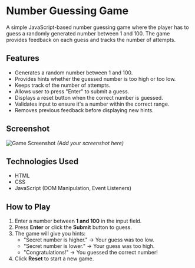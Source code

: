 # Number Guessing Game

A simple JavaScript-based number guessing game where the player has to guess a randomly generated number between 1 and 100. The game provides feedback on each guess and tracks the number of attempts.

## Features

- Generates a random number between 1 and 100.
- Provides hints whether the guessed number is too high or too low.
- Keeps track of the number of attempts.
- Allows user to press "Enter" to submit a guess.
- Displays a reset button when the correct number is guessed.
- Validates input to ensure it's a number within the correct range.
- Removes previous feedback before displaying new hints.

## Screenshot

![Game Screenshot](screenshot.jpg) *(Add your screenshot here)*

## Technologies Used

- HTML
- CSS
- JavaScript (DOM Manipulation, Event Listeners)

## How to Play

1. Enter a number between **1 and 100** in the input field.
2. Press **Enter** or click the **Submit** button to guess.
3. The game will give you hints:
   - "Secret number is higher." → Your guess was too low.
   - "Secret number is lower." → Your guess was too high.
   - "Congratulations!" → You guessed the correct number!
4. Click **Reset** to start a new game.

